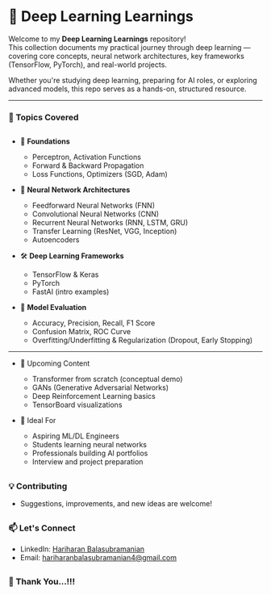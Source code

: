 # 🧠 Deep Learning Learnings

Welcome to my **Deep Learning Learnings** repository!  
This collection documents my practical journey through deep learning — covering core concepts, neural network architectures, key frameworks (TensorFlow, PyTorch), and real-world projects.

Whether you're studying deep learning, preparing for AI roles, or exploring advanced models, this repo serves as a hands-on, structured resource.

---

### 🧠 Topics Covered


##


- 📌 **Foundations**
  - Perceptron, Activation Functions
  - Forward & Backward Propagation
  - Loss Functions, Optimizers (SGD, Adam)

- 🧱 **Neural Network Architectures**
  - Feedforward Neural Networks (FNN)
  - Convolutional Neural Networks (CNN)
  - Recurrent Neural Networks (RNN, LSTM, GRU)
  - Transfer Learning (ResNet, VGG, Inception)
  - Autoencoders

- 🛠️ **Deep Learning Frameworks**
  - TensorFlow & Keras
  - PyTorch
  - FastAI (intro examples)

- 🧪 **Model Evaluation**
  - Accuracy, Precision, Recall, F1 Score
  - Confusion Matrix, ROC Curve
  - Overfitting/Underfitting & Regularization (Dropout, Early Stopping)

---

- 🌱 Upcoming Content

  - Transformer from scratch (conceptual demo)
  - GANs (Generative Adversarial Networks)
  - Deep Reinforcement Learning basics
  - TensorBoard visualizations
 
    


- 🎯 Ideal For
   - Aspiring ML/DL Engineers
   - Students learning neural networks
   - Professionals building AI portfolios
   - Interview and project preparation


   ##

### 💡 Contributing

   - Suggestions, improvements, and new ideas are welcome!

##

### 📫 Let's Connect

- LinkedIn: [Hariharan Balasubramanian](www.linkedin.com/in/hariharan-balasubramanian97)
- Email: hariharanbalasubramanian4@gmail.com

##
### 🙏 Thank You...!!!
